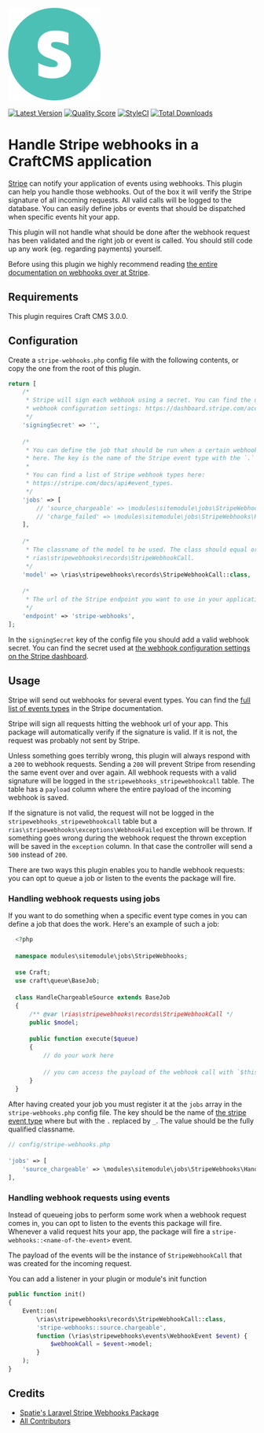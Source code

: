 ![icon](./src/icon.svg)

[![Latest Version](https://img.shields.io/github/release/rias500/craft-stripe-webhooks.svg?style=flat-square)](https://github.com/rias500/craft-stripe-webhooks/releases)
[![Quality Score](https://img.shields.io/scrutinizer/g/rias500/craft-stripe-webhooks.svg?style=flat-square)](https://scrutinizer-ci.com/g/rias500/craft-stripe-webhooks)
[![StyleCI](https://styleci.io/repos/140159579/shield)](https://styleci.io/repos/140159579)
[![Total Downloads](https://img.shields.io/packagist/dt/rias/craft-stripe-webhooks.svg?style=flat-square)](https://packagist.org/packages/rias/craft-stripe-webhooks)

# Handle Stripe webhooks in a CraftCMS application

[Stripe](https://stripe.com) can notify your application of events using webhooks. This plugin can help you handle those webhooks. Out of the box it will verify the Stripe signature of all incoming requests. All valid calls will be logged to the database. You can easily define jobs or events that should be dispatched when specific events hit your app.

This plugin will not handle what should be done after the webhook request has been validated and the right job or event is called. You should still code up any work (eg. regarding payments) yourself.

Before using this plugin we highly recommend reading [the entire documentation on webhooks over at Stripe](https://stripe.com/docs/webhooks).

## Requirements

This plugin requires Craft CMS 3.0.0.

## Configuration

Create a `stripe-webhooks.php` config file with the following contents, or copy the one from the root of this plugin.


```php
return [
    /*
     * Stripe will sign each webhook using a secret. You can find the used secret at the
     * webhook configuration settings: https://dashboard.stripe.com/account/webhooks.
     */
    'signingSecret' => '',

    /*
     * You can define the job that should be run when a certain webhook hits your application
     * here. The key is the name of the Stripe event type with the `.` replaced by a `_`.
     *
     * You can find a list of Stripe webhook types here:
     * https://stripe.com/docs/api#event_types.
     */
    'jobs' => [
        // 'source_chargeable' => \modules\sitemodule\jobs\StripeWebhooks\HandleChargeableSource::class,
        // 'charge_failed' => \modules\sitemodule\jobs\StripeWebhooks\HandleFailedCharge::class,
    ],

    /*
     * The classname of the model to be used. The class should equal or extend
     * rias\stripewebhooks\records\StripeWebhookCall.
     */
    'model' => \rias\stripewebhooks\records\StripeWebhookCall::class,

    /*
     * The url of the Stripe endpoint you want to use in your application
     */
    'endpoint' => 'stripe-webhooks',
];
```

In the `signingSecret` key of the config file you should add a valid webhook secret. You can find the secret used at [the webhook configuration settings on the Stripe dashboard](https://dashboard.stripe.com/account/webhooks).

## Usage

Stripe will send out webhooks for several event types. You can find the [full list of events types](https://stripe.com/docs/api#event_types) in the Stripe documentation.

Stripe will sign all requests hitting the webhook url of your app. This package will automatically verify if the signature is valid. If it is not, the request was probably not sent by Stripe.
 
Unless something goes terribly wrong, this plugin will always respond with a `200` to webhook requests. Sending a `200` will prevent Stripe from resending the same event over and over again. All webhook requests with a valid signature will be logged in the `stripewebhooks_stripewebhookcall` table. The table has a `payload` column where the entire payload of the incoming webhook is saved.

If the signature is not valid, the request will not be logged in the `stripewebhooks_stripewebhookcall` table but a `rias\stripewebhooks\exceptions\WebhookFailed` exception will be thrown.
If something goes wrong during the webhook request the thrown exception will be saved in the `exception` column. In that case the controller will send a `500` instead of `200`. 
 
There are two ways this plugin enables you to handle webhook requests: you can opt to queue a job or listen to the events the package will fire.

### Handling webhook requests using jobs 
If you want to do something when a specific event type comes in you can define a job that does the work. Here's an example of such a job:

```php
  <?php
  
  namespace modules\sitemodule\jobs\StripeWebhooks;
  
  use Craft;
  use craft\queue\BaseJob;
  
  class HandleChargeableSource extends BaseJob
  {
      /** @var \rias\stripewebhooks\records\StripeWebhookCall */
      public $model;
  
      public function execute($queue)
      {
          // do your work here
          
          // you can access the payload of the webhook call with `$this->model->payload`
      }
  }
```

After having created your job you must register it at the `jobs` array in the `stripe-webhooks.php` config file. The key should be the name of [the stripe event type](https://stripe.com/docs/api#event_types) where but with the `.` replaced by `_`. The value should be the fully qualified classname.

```php
// config/stripe-webhooks.php

'jobs' => [
    'source_chargeable' => \modules\sitemodule\jobs\StripeWebhooks\HandleChargeableSource::class,
],
```


### Handling webhook requests using events

Instead of queueing jobs to perform some work when a webhook request comes in, you can opt to listen to the events this package will fire. Whenever a valid request hits your app, the package will fire a `stripe-webhooks::<name-of-the-event>` event.

The payload of the events will be the instance of `StripeWebhookCall` that was created for the incoming request. 

You can add a listener in your plugin or module's init function
```php
public function init()
{
    Event::on(
        \rias\stripewebhooks\records\StripeWebhookCall::class,
        'stripe-webhooks::source.chargeable',
        function (\rias\stripewebhooks\events\WebhookEvent $event) {
            $webhookCall = $event->model;
        }
    );
}
```

## Credits
- [Spatie's Laravel Stripe Webhooks Package](https://github.com/spatie/laravel-stripe-webhooks)
- [All Contributors](../../contributors)